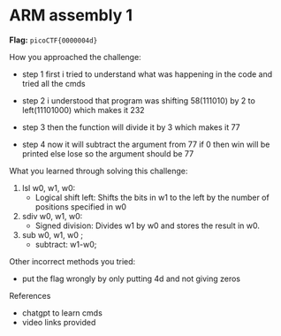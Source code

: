 # ARM assembly 1

**Flag:** `picoCTF{0000004d}`

How you approached the challenge:

- step 1
first i tried to understand what was happening in the code and tried all the cmds

- step 2
i understood that program was shifting 58(111010) by 2 to left(11101000) which makes it 232

- step 3
then the function will divide it by 3 which makes it 77

- step 4
now it will subtract the argument from 77
if 0 then win will be printed 
else lose
so the argument should be 77

What you learned through solving this challenge:

1. lsl w0, w1, w0:
    - Logical shift left: Shifts the bits in w1 to the left by the number of positions specified in w0
2. sdiv w0, w1, w0:
    - Signed division: Divides w1 by w0 and stores the result in w0.
3. sub w0, w1, w0 ;
    - subtract: w1-w0;

Other incorrect methods you tried:

- put the flag wrongly by only putting 4d and  not giving zeros 

References

- chatgpt to learn cmds
- video links provided
